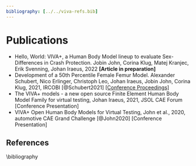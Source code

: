 ```yaml
---
bibliography: [../../viva-refs.bib]
---
```

# Publications

- Hello, World: VIVA+, a Human Body Model lineup to evaluate Sex-Differences in Crash Protection. Jobin John, Corina Klug, Matej Kranjec, Erik Svenning, Johan Iraeus, 2022 **[Article in preparation]** 
-  Development of a 50th Percentile Female Femur Model. Alexander Schubert, Nico Erlinger, Christoph Leo, Johan Iraeus, Jobin John, Corina Klug, 2021, IRCOBI [@Schubert2021] [[Conference Proceedings]](http://www.ircobi.org/wordpress/downloads/irc21/pdf-files/2138.pdf)
-  The VIVA+ models - a new open source Finite Element Human Body Model Family for virtual testing, Johan Iraeus, 2021, JSOL CAE Forum [Conference Presentation]
-  VIVA+ Open Human Body Models for Virtual Testing, John et al., 2020, automotive CAE Grand Challenge [@John2020] [Conference Presentation]


## References

\bibliography